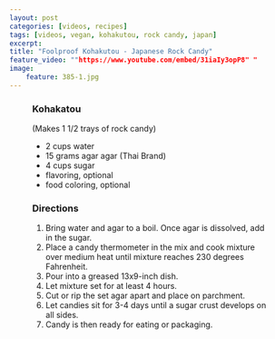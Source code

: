 ```yaml
---
layout: post
categories: [videos, recipes]
tags: [videos, vegan, kohakutou, rock candy, japan]
excerpt: 
title: "Foolproof Kohakutou - Japanese Rock Candy"
feature_video: ""https://www.youtube.com/embed/31iaIy3opP8" "  
image:
    feature: 385-1.jpg
---
```




<figure class="ingredients" markdown="1">

### Kohakatou

(Makes 1 1/2 trays of rock candy)

- 2 cups water
- 15 grams agar agar (Thai Brand)
- 4 cups sugar
- flavoring, optional
- food coloring, optional

</figure>

<figure class="directions" markdown="1">

### Directions

1. Bring water and agar to a boil.  Once agar is dissolved, add in the sugar.
2. Place a candy thermometer in the mix and cook mixture over medium heat until mixture reaches 230 degrees Fahrenheit.
3. Pour into a greased 13x9-inch dish.
4. Let mixture set for at least 4 hours.
5. Cut or rip the set agar apart and place on parchment.
6. Let candies sit for 3-4 days until a sugar crust develops on all sides.
7. Candy is then ready for eating or packaging.
</figure>